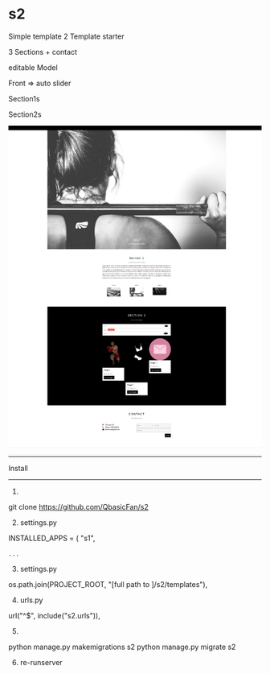 # s2
Simple template 2
Template starter

3 Sections + contact

editable Model


Front => auto slider 

Section1s

Section2s




![alt text](https://github.com/QbasicFan/s1/blob/master/s1Front.png)



*****************
Install
*****************

1)

git clone https://github.com/QbasicFan/s2 

2) settings.py

INSTALLED_APPS = (
    "s1",
    
    ...
3) settings.py

 os.path.join(PROJECT_ROOT, "[full path to ]/s2/templates"),

4) urls.py

  url("^$", include("s2.urls")),
  
5)
python manage.py makemigrations s2
python manage.py migrate s2

6) re-runserver
